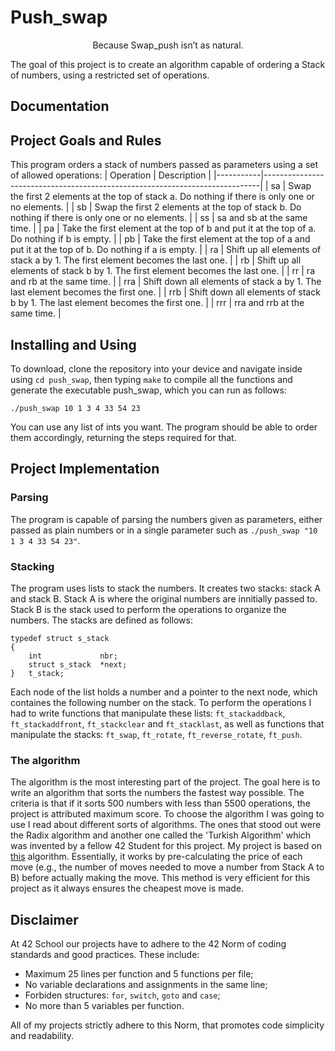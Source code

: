 # Push_swap
<p style="text-align:center;">Because Swap_push isn’t as natural.</p>

The goal of this project is to create an algorithm capable of ordering a Stack of numbers, using a restricted set of operations.

## Documentation
## Project Goals and Rules
This program orders a stack of numbers passed as parameters using a set of allowed operations:
| Operation | Description                                                                 |
|-----------|-----------------------------------------------------------------------------|
| sa        | Swap the first 2 elements at the top of stack a. Do nothing if there is only one or no elements. |
| sb        | Swap the first 2 elements at the top of stack b. Do nothing if there is only one or no elements. |
| ss        | sa and sb at the same time.                                                   |
| pa        | Take the first element at the top of b and put it at the top of a. Do nothing if b is empty. |
| pb        | Take the first element at the top of a and put it at the top of b. Do nothing if a is empty. |
| ra        | Shift up all elements of stack a by 1. The first element becomes the last one. |
| rb        | Shift up all elements of stack b by 1. The first element becomes the last one. |
| rr        | ra and rb at the same time.                                                   |
| rra       | Shift down all elements of stack a by 1. The last element becomes the first one. |
| rrb       | Shift down all elements of stack b by 1. The last element becomes the first one. |
| rrr       | rra and rrb at the same time.                                                 |

## Installing and Using
To download, clone the repository into your device and navigate inside using `cd push_swap`, then typing  `make` to compile all the functions and generate the executable push_swap, which you can run as follows:

```
./push_swap 10 1 3 4 33 54 23 
```
You can use any list of ints you want. The program should be able to order them accordingly, returning the steps required for that.

## Project Implementation
### Parsing
The program is capable of parsing the numbers given as parameters, either passed as plain numbers or in a single parameter such as `./push_swap "10 1 3 4 33 54 23"`.
### Stacking
The program uses lists to stack the numbers. It creates two stacks: stack A and stack B. Stack A is where the original numbers are innitially passed to. Stack B is the stack used to perform the operations to organize the numbers.
The stacks are defined as follows:
```
typedef struct s_stack
{
	int				nbr;
	struct s_stack	*next;
}	t_stack;
```

Each node of the list holds a number and a pointer to the next node, which containes the following number on the stack.
To perform the operations I had to write functions that manipulate these lists: `ft_stackaddback`, `ft_stackaddfront`, `ft_stackclear` and `ft_stacklast`, as well as functions that manipulate the stacks: `ft_swap`, `ft_rotate`, `ft_reverse_rotate`, `ft_push`.
### The algorithm
The algorithm is the most interesting part of the project. The goal here is to write an algorithm that sorts the numbers the fastest way possible. The criteria is that if it sorts 500 numbers with less than 5500 operations, the project is attributed maximum score.
To choose the algorithm I was going to use I read about different sorts of algorithms. The ones that stood out were the Radix algorithm and another one called the 'Turkish Algorithm' which was invented by a fellow 42 Student for this project.
My project is based on [this](https://medium.com/@ayogun/push-swap-c1f5d2d41e97) algorithm. Essentially, it works by pre-calculating the price of each move (e.g., the number of moves needed to move a number from Stack A to B) before actually making the move. This method is very efficient for this project as it always ensures the cheapest move is made.

## Disclaimer
At 42 School our projects have to adhere to the 42 Norm of coding standards and good practices. These include:
- Maximum 25 lines per function and 5 functions per file;
- No variable declarations and assignments in the same line;
- Forbiden structures: `for`, `switch`, `goto` and `case`;
- No more than 5 variables per function.

All of my projects strictly adhere to this Norm, that promotes code simplicity and readability.
